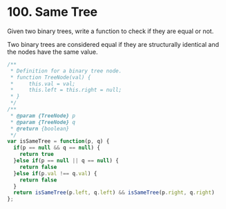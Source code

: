 # 100. Same Tree

Given two binary trees, write a function to check if they are equal or not.

Two binary trees are considered equal if they are structurally identical and the nodes have the same value.

```javascript
/**
 * Definition for a binary tree node.
 * function TreeNode(val) {
 *     this.val = val;
 *     this.left = this.right = null;
 * }
 */
/**
 * @param {TreeNode} p
 * @param {TreeNode} q
 * @return {boolean}
 */
var isSameTree = function(p, q) {
  if(p == null && q == null) {
    return true
  }else if(p == null || q == null) {
    return false
  }else if(p.val !== q.val) {
    return false
  }
  return isSameTree(p.left, q.left) && isSameTree(p.right, q.right)
};
```
